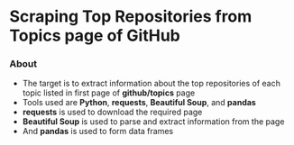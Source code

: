 # Scraping Top Repositories from Topics page of GitHub

### About
* The target is to extract information about the top repositories of each topic listed in first page of **github/topics** page
* Tools used are **Python**, **requests**, **Beautiful Soup**, and **pandas**
* **requests** is used to download the required page
* **Beautiful Soup** is used to parse and extract information from the page
* And **pandas** is used to form data frames

